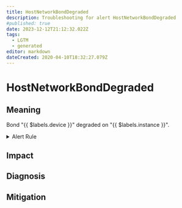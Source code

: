 ```yaml
---
title: HostNetworkBondDegraded
description: Troubleshooting for alert HostNetworkBondDegraded
#published: true
date: 2023-12-12T21:12:32.022Z
tags: 
  - LGTM
  - generated
editor: markdown
dateCreated: 2020-04-10T18:32:27.079Z
---
```


# HostNetworkBondDegraded

## Meaning
[//]: # "Short paragraph that explains what the alert means"
Bond "{{ $labels.device }}" degraded on "{{ $labels.instance }}".

<details>
  <summary>Alert Rule</summary>

{{% rule "host-and-hardware/node-exporter.yml" "HostNetworkBondDegraded" %}}

<!-- Rule when generated

```yaml
alert: HostNetworkBondDegraded
expr: ((node_bonding_active - node_bonding_slaves) != 0) * on(instance) group_left (nodename) node_uname_info{nodename=~".+"}
for: 2m
labels:
    severity: warning
annotations:
    summary: Host Network Bond Degraded (instance {{ $labels.instance }})
    description: |-
        Bond "{{ $labels.device }}" degraded on "{{ $labels.instance }}".
          VALUE = {{ $value }}
          LABELS = {{ $labels }}
    runbook: https://github.com/srerun/prometheus-alerts/blob/main/content/runbooks/node-exporter/HostNetworkBondDegraded.md

```

-->

</details>


## Impact
[//]: # "What could / will happen if the alert is not addressed"



## Diagnosis
[//]: # "Steps to take to identify the cause of the problem"



## Mitigation
[//]: # "The steps necessary to resolve the alert"
